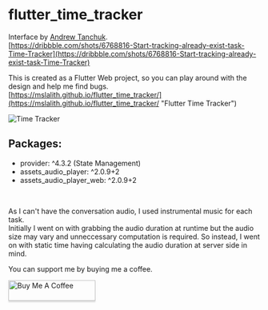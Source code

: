 # flutter_time_tracker

Interface by [Andrew Tanchuk](https://dribbble.com/andrewdsn).<br>
[https://dribbble.com/shots/6768816-Start-tracking-already-exist-task-Time-Tracker](https://dribbble.com/shots/6768816-Start-tracking-already-exist-task-Time-Tracker)

This is created as a Flutter Web project, so you can play around with the design and help me find bugs.<br>
[https://mslalith.github.io/flutter_time_tracker/](https://mslalith.github.io/flutter_time_tracker/ "Flutter Time Tracker")

![Time Tracker](https://github.com/mslalith/flutter_time_tracker/blob/master/example/time_tracker.gif)

## Packages:

- provider: ^4.3.2 (State Management)
- assets_audio_player: ^2.0.9+2
- assets_audio_player_web: ^2.0.9+2

<br>

As I can't have the conversation audio, I used instrumental music for each task.<br>
Initially I went on with grabbing the audio duration at runtime but the audio size may vary and unneccessary computation is required. So instead, I went on with static time having calculating the audio duration at server side in mind.<br>

You can support me by buying me a coffee.

<a href="https://www.buymeacoffee.com/msLalith" target="_blank"><img src="https://www.buymeacoffee.com/assets/img/custom_images/orange_img.png" alt="Buy Me A Coffee" style="height: 41px !important;width: 174px !important;box-shadow: 0px 3px 2px 0px rgba(190, 190, 190, 0.5) !important;-webkit-box-shadow: 0px 3px 2px 0px rgba(190, 190, 190, 0.5) !important;" ></a>

